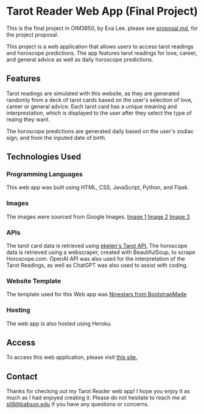 # Tarot Reader Web App (Final Project)
This is the final project in OIM3650, by Eva Lee. please see [proposal.md](proposal.md), for the project proposal.

This project is a web application that allows users to access tarot readings and horoscope predictions. The app features tarot readings for love, career, and general advice as well as daily horoscope predictions.

## Features
Tarot readings are simulated with this website, as they are generated randomly from a deck of tarot cards based on the user's selection of love, career or general advice. Each tarot card has a unique meaning and interprestation, which is displayed to the user after they select the type of reaing they want.

The horoscope predictions are generated daily based on the user's zodiac sign, and from the inputed date of birth.

## Technologies Used
### Programming Languages
This web app was built using HTML, CSS, JavaScript, Python, and Flask. 
### Images
The images were sourced from Google Images. 
[Image 1](https://as1.ftcdn.net/v2/jpg/04/08/54/60/1000_F_408546090_EzfnwBcsNmBtQiJ3qSNrDMm35ly5FMPJ.jpg)
[Image 2](https://www.etsy.com/listing/1386300536/love-tarot-spread)
[Image 3](https://www.freepik.com/premium-vector/soothsayer-fortune-teller-guessing-tarot-cards_22438986.htm)
### APIs
The tarot card data is retrieved using [ekelen's Tarot API.](https://tarot-api.onrender.com/)
The horoscope data is retrieved using a webscraper, created with BeautifulSoup, to scrape Horoscope.com. OpenAI API was also used for the interpretation of the Tarot Readings, as well as ChatGPT was also used to assist with coding.
### Website Template
The template used for this Web app was [Ninestars from BootstrapMade](https://bootstrapmade.com/ninestars-free-bootstrap-3-theme-for-creative/download/)
### Hosting
The web app is also hosted using Heroku.

## Access
To access this web application, please visit [this site.](https://evalee-tarot.herokuapp.com/)

## Contact
Thanks for checking out my Tarot Reader web app! I hope you enjoy it as much as I had enjoyed creating it. Please do not hesitate to reach me at [sli9@babson.edu](sli9@babson.edu) if you have any questions or concerns.